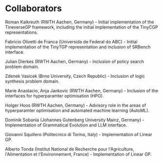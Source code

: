 # Collaborators

Roman Kalkreuth (RWTH Aachen, Germany) - Initial implementation of the TineverseGP framework, including the initial implementation of the TinyCGP representations.

Fabricio Olivetti de Franca (Universida de Federal do ABC) - Initial implementation of the TinyTGP representation and inclusion of SRBench interface.

Julian Dierkes (RWTH Aachen, Germany) - Inclusion of policy search problem domain. 

Zdenek Vasicek (Brno University, Czech Republic) - Inclusion of logic synthesis problem domain.

Marie Anastacio, Anja Jankovic (RWTH Aachen, Germany) - Inclusion of the interfaces for hyperparamter optimisation (HPO). 

Holger Hoos (RWTH Aachen, Germany) - Advisory role in the areas of hyperparamter optimisation and automated machine learning (AutoML). 

Dominik Sobania (Johannes Gutenberg University Mainz, Germany) - Implementation of Grammatical Evolution and LLM interface.

Giovanni Squillero (Politecnico di Torino, Italy) - Implementation of Linear GP.

Alberto Tonda (Institut National de Recherche pour l'Agriculture, l'Alimentation et l'Environnement, France) - Implementation of Linear GP.
